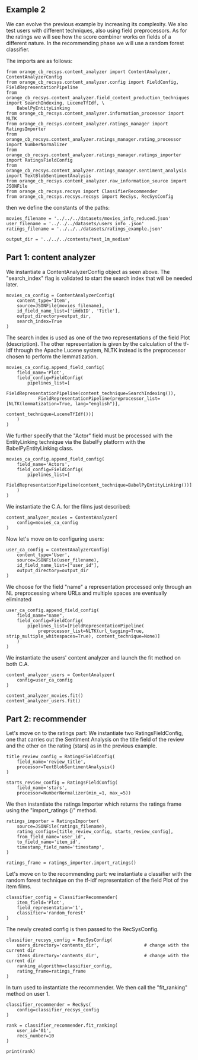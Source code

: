 ## Example 2

We can evolve the previous example by increasing its complexity. We also test users with different techniques, also using field preprocessors. As for the ratings we will see how the score combiner works on fields of a different nature. In the recommending phase we will use a random forest classifier.

The imports are as follows:
```
from orange_cb_recsys.content_analyzer import ContentAnalyzer, ContentAnalyzerConfig
from orange_cb_recsys.content_analyzer.config import FieldConfig, FieldRepresentationPipeline
from orange_cb_recsys.content_analyzer.field_content_production_techniques import SearchIndexing, LuceneTfIdf, \
    BabelPyEntityLinking
from orange_cb_recsys.content_analyzer.information_processor import NLTK
from orange_cb_recsys.content_analyzer.ratings_manager import RatingsImporter
from orange_cb_recsys.content_analyzer.ratings_manager.rating_processor import NumberNormalizer
from orange_cb_recsys.content_analyzer.ratings_manager.ratings_importer import RatingsFieldConfig
from orange_cb_recsys.content_analyzer.ratings_manager.sentiment_analysis import TextBlobSentimentAnalysis
from orange_cb_recsys.content_analyzer.raw_information_source import JSONFile
from orange_cb_recsys.recsys import ClassifierRecommender
from orange_cb_recsys.recsys.recsys import RecSys, RecSysConfig
```

then we define the constants of the paths:
```
movies_filename = '../../../datasets/movies_info_reduced.json'
user_filename = '../../../datasets/users_info_.json'
ratings_filename = '../../../datasets/ratings_example.json'

output_dir = '../../../contents/test_1m_medium'
```

## Part 1: content analyzer

We instantiate a ContentAnalyzerConfig object as seen above. The "search_index" flag is validated to start the search index that will be needed later.
```
movies_ca_config = ContentAnalyzerConfig(
    content_type='Item',
    source=JSONFile(movies_filename),
    id_field_name_list=['imdbID', 'Title'],
    output_directory=output_dir,
    search_index=True
)
```

The search index is used as one of the two representations of the field Plot (description). The other representation is given by the calculation of the tf-idf through the Apache Lucene system, NLTK instead is the preprocessor chosen to perform the lemmatization.
```
movies_ca_config.append_field_config(
    field_name='Plot',
    field_config=FieldConfig(
        pipelines_list=[
            FieldRepresentationPipeline(content_technique=SearchIndexing()),
            FieldRepresentationPipeline(preprocessor_list=[NLTK(lemmatization=True, lang="english")],
                                        content_technique=LuceneTfIdf())]
    )
)
```

We further specify that the "Actor" field must be processed with the EntityLinking technique via the BabelFy platform with the BabelPyEntityLinking class.
```
movies_ca_config.append_field_config(
    field_name='Actors',
    field_config=FieldConfig(
        pipelines_list=[
            FieldRepresentationPipeline(content_technique=BabelPyEntityLinking())]
    )
)
```

We instantiate the C.A. for the films just described:
```
content_analyzer_movies = ContentAnalyzer(
    config=movies_ca_config
)
```

Now let's move on to configuring users:
```
user_ca_config = ContentAnalyzerConfig(
    content_type='User',
    source=JSONFile(user_filename),
    id_field_name_list=["user_id"],
    output_directory=output_dir
)
```

We choose for the field "name" a representation processed only through an NL preprocessing where URLs and multiple spaces are eventually eliminated
```
user_ca_config.append_field_config(
    field_name="name",
    field_config=FieldConfig(
        pipelines_list=[FieldRepresentationPipeline(
            preprocessor_list=NLTK(url_tagging=True, strip_multiple_whitespaces=True), content_technique=None)]
    )
)
```

We instantiate the users' content analyzer and launch the fit method on both C.A.
```
content_analyzer_users = ContentAnalyzer(
    config=user_ca_config
)

content_analyzer_movies.fit()
content_analyzer_users.fit()
```

## Part 2: recommender

Let's move on to the ratings part: We instantiate two RatingsFieldConfig, one that carries out the Sentiment Analysis on the title field of the review and the other on the rating (stars) as in the previous example.
```
title_review_config = RatingsFieldConfig(
    field_name='review_title',
    processor=TextBlobSentimentAnalysis()
)

starts_review_config = RatingsFieldConfig(
    field_name='stars',
    processor=NumberNormalizer(min_=1, max_=5))
```

We then instantiate the ratings Importer which returns the ratings frame using the "import_ratings ()" method.
```
ratings_importer = RatingsImporter(
    source=JSONFile(ratings_filename),
    rating_configs=[title_review_config, starts_review_config],
    from_field_name='user_id',
    to_field_name='item_id',
    timestamp_field_name='timestamp',
)

ratings_frame = ratings_importer.import_ratings()
```

Let's move on to the recommending part: we instantiate a classifier with the random forest technique on the tf-idf representation of the field Plot of the item films.
```
classifier_config = ClassifierRecommender(
    item_field='Plot',
    field_representation='1',
    classifier='random_forest'
)
```

The newly created config is then passed to the RecSysConfig.
```
classifier_recsys_config = RecSysConfig(
    users_directory='contents_dir',                 # change with the current dir
    items_directory='contents_dir',                 # change with the current dir 
    ranking_algorithm=classifier_config,
    rating_frame=ratings_frame
)
```

In turn used to instantiate the recommender. We then call the "fit_ranking" method on user 1.
```
classifier_recommender = RecSys(
    config=classifier_recsys_config
)

rank = classifier_recommender.fit_ranking(
    user_id='01',
    recs_number=10
)

print(rank)
```

